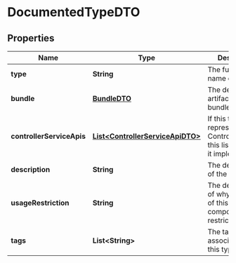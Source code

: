 
# DocumentedTypeDTO

## Properties
Name | Type | Description | Notes
------------ | ------------- | ------------- | -------------
**type** | **String** | The fully qualified name of the type. |  [optional]
**bundle** | [**BundleDTO**](BundleDTO.md) | The details of the artifact that bundled this type. |  [optional]
**controllerServiceApis** | [**List&lt;ControllerServiceApiDTO&gt;**](ControllerServiceApiDTO.md) | If this type represents a ControllerService, this lists the APIs it implements. |  [optional]
**description** | **String** | The description of the type. |  [optional]
**usageRestriction** | **String** | The description of why the usage of this component is restricted. |  [optional]
**tags** | **List&lt;String&gt;** | The tags associated with this type. |  [optional]



